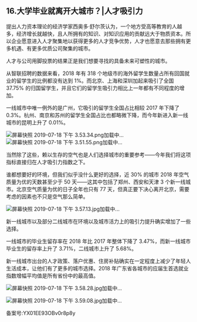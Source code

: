 ## 16.大学毕业就离开大城市？|人才吸引力
提出人力资本理论的经济学家西奥多·舒尔茨认为，一个地方受高等教育的人越多，经济增长就越快，且人所拥有的知识、对知识应用的贡献远大于物质资本。所以企业愿意进入人才聚集地以获得更多的人才竞争优势，人才也愿意去那些拥有更多机遇、有更多优质公司聚集的城市。


人才与公司用脚投票的结果正是我们想要寻找的具备未来可塑性的城市。


从智联招聘的数据来看，2018 年有 318 个地级市的海外留学生数量占所有回国就业的留学生的比例都没有达到 1%。而北京、上海和深圳加起来吸引了全国 37.75% 的归国留学生，并且它们的留学生吸引力相比上一年都有不同程度的增加。


一线城市中唯一例外的是广州，它吸引的留学生全国占比相较 2017 年下降了 0.3%。杭州、南京和苏州的留学生全国占比也都略微下降，而今年新进入新一线城市的昆明上升了 0.01%。


![屏幕快照 2019-07-18 下午 3.53.34.png](https://image.135editor.com/files/users/172/1721143/201907/OyUpZHX2_mpBK.png)加载中...![屏幕快照 2019-07-18 下午 3.51.55.png]()加载中...


当然除了这些，赖以生存的空气也是人们选择城市的重要参考——今年我们将这项指标直接归在人才吸引力指数之下。


谁都想要好的环境，但我们似乎没什么更好的选择，近 30% 的城市 2018 年空气质量为优的天数甚至少于 50 天——这其中包括了郑州、西安和天津 3 个新一线城市。北京空气质量为优的日子全年也只有 77 天，但真正要下决心离开北京，需要考虑的因素也不只是空气那么简单。


![屏幕快照 2019-07-18 下午 3.57.13.jpg]()加载中...


新一线城市以及部分二线城市在环境以及城市活力上的吸引力提升确实增加了一些选择。


一线城市的毕业生留存率在 2018 年比 2017 年整体下降了 3.47%，而新一线城市毕业生的留存率上升了 3.71%，二线城市上升了 5.68%。


新一线城市出台的人才政策、落户优惠、住房补贴确实在一定程度上减少了年轻人生活成本，让他们有了更多的城市选择。2018 年广东省各城市的应届生首选就业指数增幅平均值是所有省份中的最高值。


![屏幕快照 2019-07-18 下午 3.58.28.jpg]()加载中...


​![屏幕快照 2019-07-18 下午 3.59.08.jpg]()加载中...


备案号:YX01EE93OBv0r8p8y

